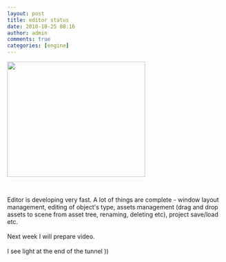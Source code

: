 ```yaml
---
layout: post
title: editor status
date: 2010-10-25 08:16
author: admin
comments: true
categories: [engine]
---
```

<a onblur="try {parent.deselectBloggerImageGracefully();} catch(e) {}" href="http://3.bp.blogspot.com/_LfYx03jjmdk/TMU_QBI7Q7I/AAAAAAAAA_w/moYgNnNnCDw/s1600/editor.jpg"><img style=" margin:0 10px 10px 0;cursor:pointer; cursor:hand;width: 320px; height: 267px;" src="http://3.bp.blogspot.com/_LfYx03jjmdk/TMU_QBI7Q7I/AAAAAAAAA_w/moYgNnNnCDw/s320/editor.jpg" border="0" alt="" id="BLOGGER_PHOTO_ID_5531897261710853042" /></a><br /><br /><br />Editor is developing very fast. A lot of things are complete - window layout management, editing of object's type, assets management (drag and drop assets to scene from asset tree, renaming, deleting etc), project save/load etc.<br /><br />Next week I will prepare video.<br /><br />I see light at the end of the tunnel ))
